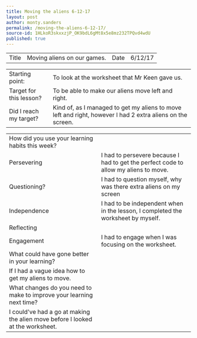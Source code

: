 ```yaml
---
title: Moving the aliens 6-12-17
layout: post
author: monty.sanders
permalink: /moving-the-aliens-6-12-17/
source-id: 1HLkoR3skxxzjP_OK9bdL6gMt8x5e8mz232TPQvd4wdU
published: true
---
```

<table>
  <tr>
    <td>Title</td>
    <td>Moving aliens on our games.</td>
    <td>Date</td>
    <td>6/12/17</td>
  </tr>
</table>


<table>
  <tr>
    <td>Starting point:</td>
    <td>To look at the worksheet that Mr Keen gave us.</td>
  </tr>
  <tr>
    <td>Target for this lesson?</td>
    <td>To be able to make our aliens move left and right.</td>
  </tr>
  <tr>
    <td>Did I reach my target? </td>
    <td>Kind of, as I managed to get my aliens to move left and right, however I had 2 extra aliens on the screen.</td>
  </tr>
</table>


<table>
  <tr>
    <td>How did you use your learning habits this week?</td>
    <td></td>
  </tr>
  <tr>
    <td>Persevering</td>
    <td>I had to persevere because I had to get the perfect code to allow my aliens to move.</td>
  </tr>
  <tr>
    <td>Questioning?</td>
    <td>I had to question myself, why was there extra aliens on my screen</td>
  </tr>
  <tr>
    <td>Independence</td>
    <td>I had to be independent when in the lesson, I completed the worksheet by myself.</td>
  </tr>
  <tr>
    <td>Reflecting</td>
    <td></td>
  </tr>
  <tr>
    <td>Engagement</td>
    <td>I had to engage when I was focusing on the worksheet.</td>
  </tr>
  <tr>
    <td>What could have gone better in your learning?</td>
    <td></td>
  </tr>
  <tr>
    <td>If I had a vague idea how to get my aliens to move.</td>
    <td></td>
  </tr>
  <tr>
    <td>What changes do you need to make to improve your learning next time?</td>
    <td></td>
  </tr>
  <tr>
    <td>I could've had a go at making the alien move before I looked at the worksheet.</td>
    <td></td>
  </tr>
</table>


